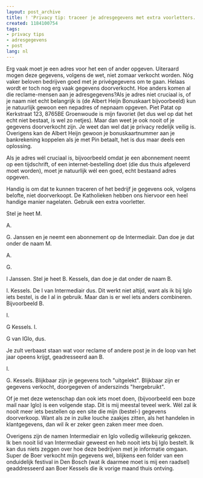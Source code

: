 ```yaml
---
layout: post_archive
title: ! 'Privacy tip: traceer je adresgegevens met extra voorletters.'
created: 1184100754
tags:
- privacy tips
- adresgegevens
- post
lang: nl
---
```

Erg vaak moet je een adres voor het een of ander opgeven. Uiteraard mogen deze gegevens, volgens de wet, niet zomaar verkocht worden. Nóg vaker beloven bedrijven goed met je privégegevens om te gaan. Helaas wordt er toch nog erg vaak gegevens doorverkocht. Hoe anders komen al die reclame-mensen aan je adresgegevens?Als je adres niet cruciaal is, of je naam niet echt belangrijk is (de Albert Heijn Bonuskaart bijvoorbeeld) kun je natuurlijk gewoon een nepadres of nepnaam opgeven. Piet Patat op Kerkstraat 123, 8765BE Groenwoude is mijn favoriet (let dus wel op dat het echt niet bestaat, is wel zo netjes). Maar dan weet je ook nooit of je gegevens doorverkocht zijn. Je weet dan wel dat je privacy redelijk veilig is. Overigens kan de Albert Heijn gewoon je bonuskaartnummer aan je bankrekening koppelen als je met Pin betaalt, het is dus maar deels een oplossing.

Als je adres wél cruciaal is, bijvoorbeeld omdat je een abonnement neemt op een tijdschrift, of een internet-bestelling doet (die dus thuis afgeleverd moet worden), moet je natuurlijk wél een goed, echt bestaand adres opgeven.

Handig is om dat te kunnen traceren of het bedrijf je gegevens ook, volgens belofte, niet doorverkoopt. De Katholieken hebben ons hiervoor een heel handige manier nagelaten. Gebruik een extra voorletter.

Stel je heet M.

A.

G. Janssen en je neemt een abonnement op de Intermediair. Dan doe je dat onder de naam M.

A.

G.

I Janssen. Stel je heet B. Kessels, dan doe je dat onder de naam B.

I. Kessels. De I van Intermediair dus. Dit werkt niet altijd, want als ik bij Iglo iets bestel, is de I al in gebruik. Maar dan is er wel iets anders combineren. Bijvoorbeeld B.

I.

G Kessels. I.

G van IGlo, dus.

Je zult verbaast staan wat voor reclame of andere post je in de loop van het jaar opeens krijgt, geadresseerd aan B.

I.

G. Kessels. Blijkbaar zijn je gegevens toch "uitgelekt". Blijkbaar zijn er gegevens verkocht, doorgegeven of anderszinds "hergebruikt".

Of je met deze wetenschap dan ook iets moet doen, (bijvoorbeeld een boze mail naar Iglo) is een volgende stap. Dit is mij meestal teveel werk. Wél zal ik nooit meer iets bestellen op een site die mijn (bestel-) gegevens doorverkoop. Want als ze in zulke louche zaakjes zitten, als het handelen in klantgegevens, dan wil ík er zeker geen zaken meer mee doen.

Overigens zijn de namen Intermediair en Iglo volledig willekeurig gekozen. Ik ben nooit lid van Intermediair geweest en heb nooit iets bij Iglo bestelt. Ik kan dus niets zeggen over hoe deze bedrijven met je informatie omgaan. Super de Boer verkocht mijn gegevens wel, blijkens een folder van een onduidelijk festival in Den Bosch (wat ík daarmee moet is mij een raadsel) geaddresseerd aan Boer Kessels die ik vorige maand thuis ontving.
